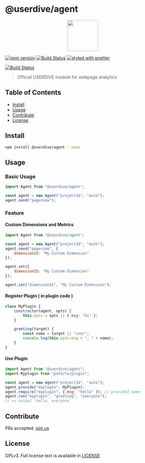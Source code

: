 # @userdive/agent

<p align='center'><a href="https://app.userdive.com/signup" alt="USERDIVE logo" target="_blank"><img src="http://style.uncovertruth.co.jp/assets/images/userdive/logo-text.svg" height="100"></a></p>

[![npm version](https://badge.fury.io/js/%40userdive%2Fagent.svg)](https://www.npmjs.com/package/@userdive/agent)
[![Build Status](https://travis-ci.org/userdive/agent.js.svg?branch=master)](https://travis-ci.org/userdive/agent.js)
[![styled with prettier](https://img.shields.io/badge/styled_with-prettier-ff69b4.svg)](https://github.com/prettier/prettier)

[![Build Status](https://saucelabs.com/browser-matrix/userdive.svg)](https://saucelabs.com/open_sauce/user/userdive/builds)

> Official USERDIVE module for webpage analytics

## Table of Contents

*   [Install](#install)
*   [Usage](#usage)
*   [Contribute](#contribute)
*   [License](#license)

## Install

```sh
npm install @userdive/agent --save
```

## Usage

### Basic Usage

```js
import Agent from "@userdive/agent";

const agent = new Agent("projectId", "auto");
agent.send("pageview");
```

### Feature

#### Custom Dimensions and Metrics

```js
import Agent from "@userdive/agent";

const agent = new Agent("projectId", "auto");
agent.send("pageview", {
    dimension15: "My Custom Dimension"
});
```

```js
agent.set({
    dimension15: "My Custom Dimension"
});

agent.set("dimension15", "My Custom Dimension");
```

#### Register Plugin ( in plugin code )

```js
class MyPlugin {
    constructor(agent, opts) {
        this.opts = opts || { msg: "hi" };
    }

    greeting(target) {
        const name = target || "user";
        console.log(this.opts.msg + ", " + name);
    }
}
```

#### Use Plugin

```js
import Agent from "@userdive/agent";
import Myplugin from "path/to/plugin";

const agent = new Agent("projectId", "auto");
agent.provide("myplugin", MyPlugin);
agent.require("myplugin", { msg: "hello" }); // provided name
agent.run("myplugin", "greeting", "everyone");
// => output 'hello, everyone'
```

## Contribute

PRs accepted. [join us](https://www.wantedly.com/companies/uncovertruth/projects)

## License

GPLv3. Full license text is available in [LICENSE](https://github.com/userdive/agent.js/blob/master/packages/linker/LICENSE)
